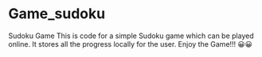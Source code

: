 # Game_sudoku
Sudoku Game 
This is code for a simple Sudoku game which can be played online.
It stores all the progress locally for the user.
Enjoy the Game!!! 😀😀
